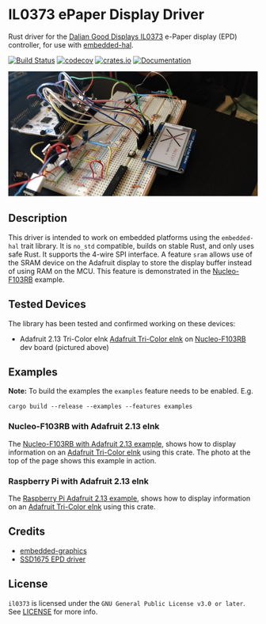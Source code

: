 # IL0373 ePaper Display Driver

Rust driver for the [Dalian Good Displays IL0373][IL0373] e-Paper display (EPD)
controller, for use with [embedded-hal].

[![Build Status](https://travis-ci.org/gpgreen/il0373.svg?branch=main)](https://travis-ci.org/gpgreen/il0373)
[![codecov](https://codecov.io/gh/gpgreen/il0373/branch/main/graph/badge.svg)](https://codecov.io/gh/gpgreen/il0373)
[![crates.io](https://img.shields.io/crates/v/il0373.svg)](https://crates.io/crates/il0373)
[![Documentation](https://docs.rs/il0373/badge.svg)][crate-docs]

<img
src="https://raw.githubusercontent.com/gpgreen/il0373/main/nucleo-epaper.jpg"
width="640" alt="Photo of Adafruit 2.13 eink display on Nucleo-F103RB
dev board" />

## Description

This driver is intended to work on embedded platforms using the `embedded-hal`
trait library. It is `no_std` compatible, builds on stable Rust, and only uses
safe Rust. It supports the 4-wire SPI interface. A feature `sram`
allows use of the SRAM device on the Adafruit display to store the
display buffer instead of using RAM on the MCU. This feature is
demonstrated in the [Nucleo-F103RB] example.

## Tested Devices

The library has been tested and confirmed working on these devices:

* Adafruit 2.13 Tri-Color eInk [Adafruit Tri-Color eInk] on [Nucleo-F103RB] dev board (pictured above)

## Examples

**Note:** To build the examples the `examples` feature needs to be enabled. E.g.

    cargo build --release --examples --features examples

### Nucleo-F103RB with Adafruit 2.13 eInk

The [Nucleo-F103RB with Adafruit 2.13 example](https://github.com/gpgreen/il0373/tree/main/examples/stm32-eink),
shows how to display information on an [Adafruit Tri-Color eInk] using this crate. The photo
at the top of the page shows this example in action.

### Raspberry Pi with Adafruit 2.13 eInk

The [Raspberry Pi Adafruit 2.13 example](https://github.com/gpgreen/il0373/blob/main/examples/adafruit_eink.rs),
shows how to display information on an [Adafruit Tri-Color eInk] using this crate.

## Credits

* [embedded-graphics](https://crates.io/crates/embedded-graphics)
* [SSD1675 EPD driver](https://github.com/wezm/ssd1675)

## License

`il0373` is licensed under the `GNU General Public License v3.0 or later`. See [LICENSE](LICENSE) for more info.

[Adafruit Tri-Color eInk]: https://www.adafruit.com/product/4086
[crate-docs]: https://docs.rs/il0373
[cross]: https://github.com/rust-embedded/cross
[embedded-hal]: https://crates.io/crates/embedded-hal
[IL0373]: https://www.e-paper-display.com/download_detail/downloadsId%3d535.html
[LICENSE]: https://github.com/gpgreen/il0373/blob/main/LICENSE
[Nucleo-F103RB]: https://github.com/gpgreen/il0373/tree/main/examples/stm32-eink
